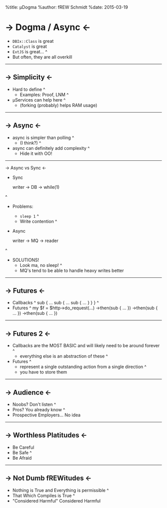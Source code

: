 %title: µDogma
%author: fREW Schmidt
%date: 2015-03-19

-> Dogma / Async <-
===================

 * `DBIx::Class` is great
 * `Catalyst` is great
 * `ExtJS` is great...
^
 * But often, they are all overkill

------------------------

-> Simplicity <-
----------------

 * Hard to define
^
   * Examples: Proof, LNM
^
 * µServices can help here
^
   * (forking (probably) helps RAM usage)

------------------------

-> Async <-
-----------

 * async is simpler than polling
^
   * (I think?)
^
 * async can definitely add complexity
^
   * Hide it with OO!

-------------------------

-> Async vs Sync <-

 * Sync

     writer → DB → while(1)

^
   * Problems:
      * `sleep 1`
^
      * Write contention
^
 * Async

     writer → MQ → reader

^
   * SOLUTIONS!
      * Look ma, no sleep!
^
      * MQ's tend to be able to handle heavy writes better

-------------------------

-> Futures <-
-------------

 * Callbacks
^
      sub {
         ...
         sub {
            ...
            sub { ... }
         }
      }
^
 * Futures
^
      my $f = $http->do_request(...)
         ->then(sub { ... })
         ->then(sub { ... })
         ->then(sub { ... })

------------------------

-> Futures 2 <-
-------------

 * Callbacks are the MOST BASIC and will likely need to be around forever
^
   * everything else is an abstraction of these
^
 * Futures
^
   * represent a single outstanding action from a single direction
^
   * you have to store them

------------------------

-> Audience <-
--------------

 * Noobs? Don't listen
^
 * Pros? You already know
^
 * Prospective Employers... No idea

------------------------

-> Worthless Platitudes <-
---------------------

 * Be Careful
 * Be Safe
^
 * Be Afraid

-------------------------

-> Not Dumb fREWitudes <-
-------------------------

 * Nothing is True and Everything is permissible
^
 * That Which Compiles is True
^
 * "Considered Harmful" Considered Harmful
